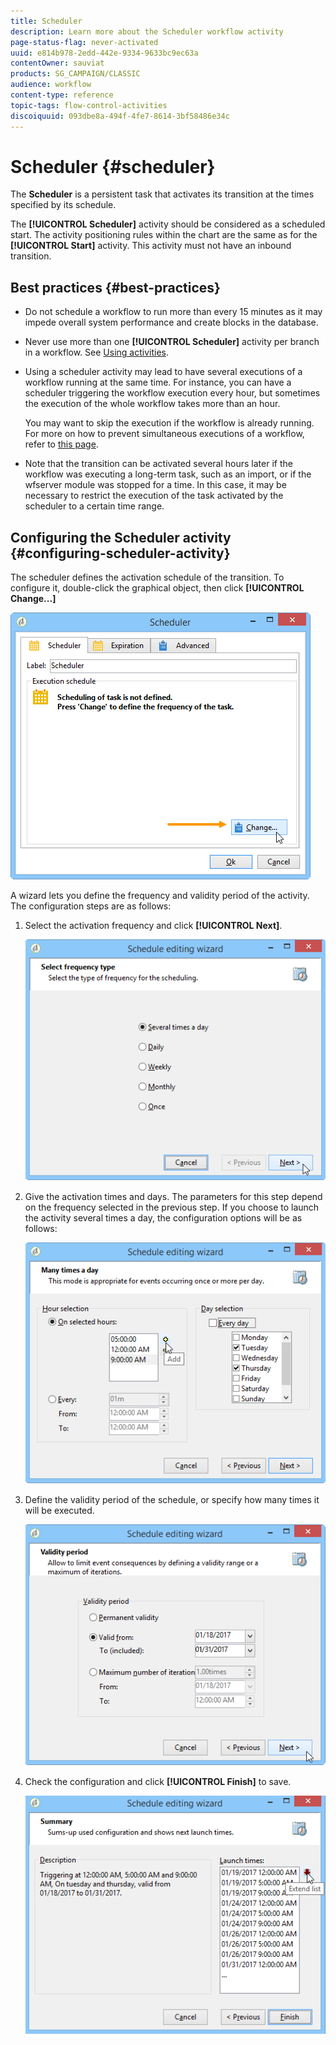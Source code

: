 ```yaml
---
title: Scheduler
description: Learn more about the Scheduler workflow activity
page-status-flag: never-activated
uuid: e814b978-2edd-442e-9334-9633bc9ec63a
contentOwner: sauviat
products: SG_CAMPAIGN/CLASSIC
audience: workflow
content-type: reference
topic-tags: flow-control-activities
discoiquuid: 093dbe8a-494f-4fe7-8614-3bf58486e34c
---
```


# Scheduler {#scheduler}

The **Scheduler** is a persistent task that activates its transition at the times specified by its schedule.

The **[!UICONTROL Scheduler]** activity should be considered as a scheduled start. The activity positioning rules within the chart are the same as for the **[!UICONTROL Start]** activity. This activity must not have an inbound transition.

## Best practices {#best-practices}

* Do not schedule a workflow to run more than every 15 minutes as it may impede overall system performance and create blocks in the database.

* Never use more than one **[!UICONTROL Scheduler]** activity per branch in a workflow. See [Using activities](../../workflow/using/workflow-best-practices.md#using-activities).

* Using a scheduler activity may lead to have several executions of a workflow running at the same time. For instance, you can have a scheduler triggering the workflow execution every hour, but sometimes the execution of the whole workflow takes more than an hour.

   You may want to skip the execution if the workflow is already running. For more on how to prevent simultaneous executions of a workflow, refer to [this page](../../workflow/using/monitoring-workflow-execution.md#preventing-simultaneous-multiple-executions).

* Note that the transition can be activated several hours later if the workflow was executing a long-term task, such as an import, or if the wfserver module was stopped for a time. In this case, it may be necessary to restrict the execution of the task activated by the scheduler to a certain time range.

## Configuring the Scheduler activity {#configuring-scheduler-activity}

The scheduler defines the activation schedule of the transition. To configure it, double-click the graphical object, then click **[!UICONTROL Change...]** 

![](assets/s_user_segmentation_scheduler.png)

A wizard lets you define the frequency and validity period of the activity. The configuration steps are as follows:

1. Select the activation frequency and click **[!UICONTROL Next]**.

   ![](assets/s_user_segmentation_scheduler2.png)

1. Give the activation times and days. The parameters for this step depend on the frequency selected in the previous step. If you choose to launch the activity several times a day, the configuration options will be as follows:

   ![](assets/s_user_segmentation_scheduler3.png)

1. Define the validity period of the schedule, or specify how many times it will be executed.

   ![](assets/s_user_segmentation_scheduler4.png)

1. Check the configuration and click **[!UICONTROL Finish]** to save.

   ![](assets/s_user_segmentation_scheduler5.png)
